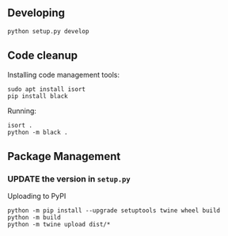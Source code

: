 ## Developing

```
python setup.py develop
```

## Code cleanup

Installing code management tools:
```
sudo apt install isort
pip install black
```

Running: 
```
isort .
python -m black .
```


## Package Management

### UPDATE the version in `setup.py`

Uploading to PyPI

```
python -m pip install --upgrade setuptools twine wheel build
python -m build
python -m twine upload dist/*

```

